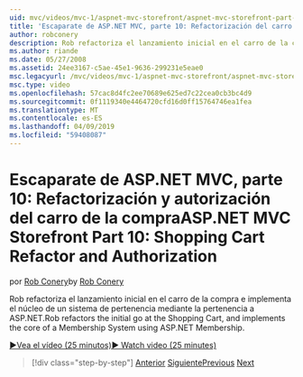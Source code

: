 ```yaml
---
uid: mvc/videos/mvc-1/aspnet-mvc-storefront/aspnet-mvc-storefront-part-10-shopping-cart-refactor-and-authorization
title: 'Escaparate de ASP.NET MVC, parte 10: Refactorización del carro de la autorización | Microsoft Docs'
author: robconery
description: Rob refactoriza el lanzamiento inicial en el carro de la compra e implementa el núcleo de un sistema de pertenencia mediante la pertenencia a ASP.NET.
ms.author: riande
ms.date: 05/27/2008
ms.assetid: 24ee3167-c5ae-45e1-9636-299231e5eae0
msc.legacyurl: /mvc/videos/mvc-1/aspnet-mvc-storefront/aspnet-mvc-storefront-part-10-shopping-cart-refactor-and-authorization
msc.type: video
ms.openlocfilehash: 57cac8d4fc2ee70689e625ed7c22cea0cb3bc4d9
ms.sourcegitcommit: 0f1119340e4464720cfd16d0ff15764746ea1fea
ms.translationtype: MT
ms.contentlocale: es-ES
ms.lasthandoff: 04/09/2019
ms.locfileid: "59408087"
---
```

# <a name="aspnet-mvc-storefront-part-10-shopping-cart-refactor-and-authorization"></a><span data-ttu-id="26cad-103">Escaparate de ASP.NET MVC, parte 10: Refactorización y autorización del carro de la compra</span><span class="sxs-lookup"><span data-stu-id="26cad-103">ASP.NET MVC Storefront Part 10: Shopping Cart Refactor and Authorization</span></span>

<span data-ttu-id="26cad-104">por [Rob Conery](https://github.com/robconery)</span><span class="sxs-lookup"><span data-stu-id="26cad-104">by [Rob Conery](https://github.com/robconery)</span></span>

<span data-ttu-id="26cad-105">Rob refactoriza el lanzamiento inicial en el carro de la compra e implementa el núcleo de un sistema de pertenencia mediante la pertenencia a ASP.NET.</span><span class="sxs-lookup"><span data-stu-id="26cad-105">Rob refactors the initial go at the Shopping Cart, and implements the core of a Membership System using ASP.NET Membership.</span></span>

[<span data-ttu-id="26cad-106">&#9654;Vea el vídeo (25 minutos)</span><span class="sxs-lookup"><span data-stu-id="26cad-106">&#9654; Watch video (25 minutes)</span></span>](https://channel9.msdn.com/Blogs/ASP-NET-Site-Videos/aspnet-mvc-storefront-part-10-shopping-cart-refactor-and-authorization)

> [!div class="step-by-step"]
> <span data-ttu-id="26cad-107">[Anterior](aspnet-mvc-storefront-part-9-the-shopping-cart.md)
> [Siguiente](aspnet-mvc-storefront-part-11-hooking-up-the-shopping-cart-and-using-components.md)</span><span class="sxs-lookup"><span data-stu-id="26cad-107">[Previous](aspnet-mvc-storefront-part-9-the-shopping-cart.md)
[Next](aspnet-mvc-storefront-part-11-hooking-up-the-shopping-cart-and-using-components.md)</span></span>
